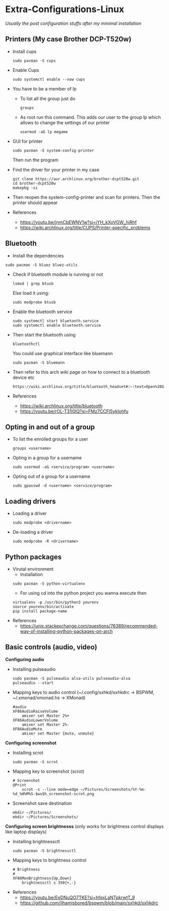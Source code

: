 # Extra-Configurations-Linux
*Usually the post configuration stuffs after my minimal installation*

## Printers (My case Brother DCP-T520w)

- Install cups
  ```
  sudo pacman -S cups
  ```
- Enable Cups
  ```
  sudo systemctl enable --now cups
  ```
- You have to be a member of lp
  - To list all the group just do
    ```
    groups
    ```
  - As root run this command. This adds our user to the group lp which allows to change the settings of our printer
    ```
    usermod -aG lp megame
    ```
- GUI for printer
  ```
  sudo pacman -S system-config-printer
  ```
  Then run the program
  
- Find the driver for your printer in my case
  ```
  git clone https://aur.archlinux.org/brother-dcpt520w.git
  cd brother-dcpt520w
  makepkg -si
  ```
- Then reopen the system-config-printer and scan for printers. Then the printer should appear

- References
  - https://youtu.be/jnmCbEWNV1w?si=jYH_kXoVGW_hiRhf
  - https://wiki.archlinux.org/title/CUPS/Printer-specific_problems
 

## Bluetooth

- Install the dependencies
```
sudo pacman -S bluez bluez-utils
```

- Check if bluetooth module is running or not
  ```
  lsmod | grep btusb
  ```
  Else load it using:
  ```
  sudo modprobe btusb
  ```
  
- Enable the bluetooth service
  ```
  sudo systemctl start bluetooth.service
  sudo systemctl enable bluetooth.service
  ```

- Then start the bluetooth using
  ```
  bluetoothctl
  ```
  You could use graphical interface like bluemann
  ```
  sudo pacman -S bluemann
  ```
- Then refer to this arch wiki page on how to connect to a bluetooth device etc
  ```
  https://wiki.archlinux.org/title/bluetooth_headset#:~:text=Open%20GNOME%20Bluetooth%20and%20activate,when%20your%20device%20is%20connected.
  ```
- References
  - https://wiki.archlinux.org/title/bluetooth
  - https://youtu.be/rOL-T31l0lQ?si=FMz7CCFI5ykIohfu

## Opting in and out of a group

- To list the enrolled groups for a user
  ```
  groups <username>
  ```
- Opting in a group for a username
  ```
  sudo usermod -aG <service/program> <username>
  ```
- Opting out of a group for a username
  ```
  sudo gpasswd -d <username> <service/program>
  ```

## Loading drivers

- Loading a driver
  ```
  sudo modprobe <drivername>
  ```
- De-loading a driver
  ```
  sudo modprobe -R <drivername>
  ```

## Python packages

- Virutal environment
  - Installation
  ```
  sudo pacman -S python-virtualenv
  ```
  - For using cd into the python project you wanna execute then
  ```
  virtualenv -p /usr/bin/python3 yourenv
  source yourenv/bin/activate
  pip install package-name
  ```
- References
  - https://unix.stackexchange.com/questions/76389/recommended-way-of-installing-python-packages-on-arch
## Basic controls (audio, video)

**Configuring audio**
- Installing pulseaudio
  ```
  sudo pacman -S pulseaudio alsa-utils pulseaudio-alsa
  pulseaudio --start
  ```
- Mapping keys to audio control (~/.config/sxhkd/sxhkdrc -> BSPWM, ~/.xmonad/xmonad.hs -> XMonad)
  ```
  #audio
  XF86AudioRaiseVolume
	  amixer set Master 2%+
  XF86AudioLowerVolume
	  amixer set Master 2%-
  XF86AudioMute
	  amixer set Master {mute, unmute}
  ```

**Configuring screenshot**
- Installing scrot
  ```
  sudo pacman -S scrot
  ```
- Mapping key to screenshot (scrot)
  ```
  # Screenshot
  @Print
	  scrot -s --line mode=edge ~/Pictures/Screenshots/%Y-%m-%d_%H%M%S-$wx$h_screenshot-scrot.png
  ```
- Screenshot save destination
  ```
  mkdir ~/Pictures/
  mkdir ~/Pictures/Screenshots/
  ```

**Configuring screen brightnesss** (only works for brightness control displays like laptop displays)
- Installing brightnessctl
  ```
  sudo pacman -S brightnessctl
  ```
- Mapping keys to brightness control
  ```
  # Brightness
  #
  XF86MonBrightness{Up,Down}
	  brightnessctl s 350{+,-}
  ```
- References
  - https://youtu.be/EeDNuQO7TKE?si=hfqxLaNTpkrwtT_9
  - https://github.com/ilhamisbored/bspwm/blob/main/sxhkd/sxhkdrc

